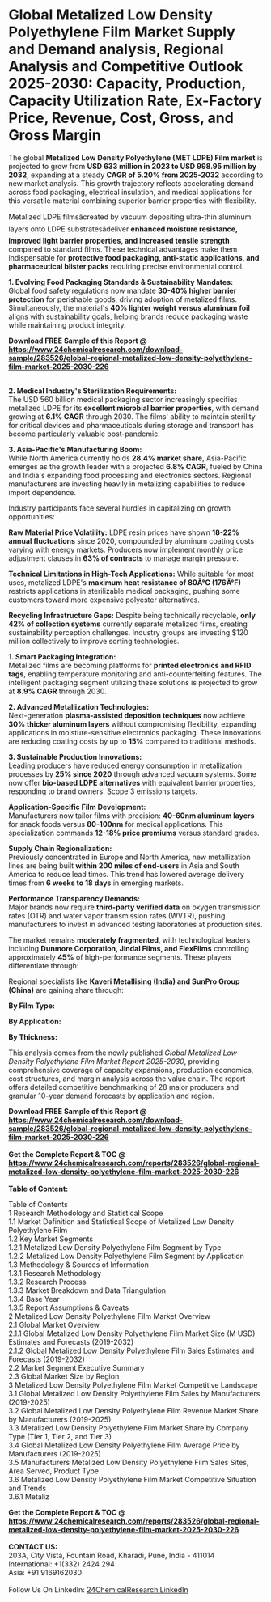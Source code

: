 <h1>Global Metalized Low Density Polyethylene Film Market Supply and Demand analysis, Regional Analysis  and Competitive Outlook 2025-2030: Capacity, Production, Capacity Utilization Rate, Ex-Factory Price, Revenue, Cost, Gross, and Gross Margin</h1><p>The global <strong>Metalized Low Density Polyethylene (MET LDPE) Film market</strong> is projected to grow from <strong>USD 633 million in 2023 to USD 998.95 million by 2032</strong>, expanding at a steady <strong>CAGR of 5.20% from 2025-2032</strong> according to new market analysis. This growth trajectory reflects accelerating demand across food packaging, electrical insulation, and medical applications for this versatile material combining superior barrier properties with flexibility.</p><p>Metalized LDPE filmsâcreated by vacuum depositing ultra-thin aluminum layers onto LDPE substratesâdeliver <strong>enhanced moisture resistance, improved light barrier properties, and increased tensile strength</strong> compared to standard films. These technical advantages make them indispensable for <strong>protective food packaging, anti-static applications, and pharmaceutical blister packs</strong> requiring precise environmental control.</p><p><strong>1. Evolving Food Packaging Standards &amp; Sustainability Mandates:</strong><br>
Global food safety regulations now mandate <strong>30-40% higher barrier protection</strong> for perishable goods, driving adoption of metalized films. Simultaneously, the material's <strong>40% lighter weight versus aluminum foil</strong> aligns with sustainability goals, helping brands reduce packaging waste while maintaining product integrity.</p><div><b>Download FREE Sample of this Report @ 
            <a href="https://www.24chemicalresearch.com/download-sample/283526/global-regional-metalized-low-density-polyethylene-film-market-2025-2030-226">
            https://www.24chemicalresearch.com/download-sample/283526/global-regional-metalized-low-density-polyethylene-film-market-2025-2030-226</a></b></div><br><p><strong>2. Medical Industry's Sterilization Requirements:</strong><br>
The USD 560 billion medical packaging sector increasingly specifies metalized LDPE for its <strong>excellent microbial barrier properties</strong>, with demand growing at <strong>6.1% CAGR</strong> through 2030. The films' ability to maintain sterility for critical devices and pharmaceuticals during storage and transport has become particularly valuable post-pandemic.</p><p><strong>3. Asia-Pacific's Manufacturing Boom:</strong><br>
While North America currently holds <strong>28.4% market share</strong>, Asia-Pacific emerges as the growth leader with a projected <strong>6.8% CAGR</strong>, fueled by China and India's expanding food processing and electronics sectors. Regional manufacturers are investing heavily in metalizing capabilities to reduce import dependence.</p><p>Industry participants face several hurdles in capitalizing on growth opportunities:</p><p><strong>Raw Material Price Volatility:</strong> LDPE resin prices have shown <strong>18-22% annual fluctuations</strong> since 2020, compounded by aluminum coating costs varying with energy markets. Producers now implement monthly price adjustment clauses in <strong>63% of contracts</strong> to manage margin pressure.</p><p><strong>Technical Limitations in High-Tech Applications:</strong> While suitable for most uses, metalized LDPE's <strong>maximum heat resistance of 80Â°C (176Â°F)</strong> restricts applications in sterilizable medical packaging, pushing some customers toward more expensive polyester alternatives.</p><p><strong>Recycling Infrastructure Gaps:</strong> Despite being technically recyclable, <strong>only 42% of collection systems</strong> currently separate metalized films, creating sustainability perception challenges. Industry groups are investing $120 million collectively to improve sorting technologies.</p><p><strong>1. Smart Packaging Integration:</strong><br> 
Metalized films are becoming platforms for <strong>printed electronics and RFID tags</strong>, enabling temperature monitoring and anti-counterfeiting features. The intelligent packaging segment utilizing these solutions is projected to grow at <strong>8.9% CAGR</strong> through 2030.</p><p><strong>2. Advanced Metallization Technologies:</strong><br>
Next-generation <strong>plasma-assisted deposition techniques</strong> now achieve <strong>30% thicker aluminum layers</strong> without compromising flexibility, expanding applications in moisture-sensitive electronics packaging. These innovations are reducing coating costs by up to <strong>15%</strong> compared to traditional methods.</p><p><strong>3. Sustainable Production Innovations:</strong><br>
Leading producers have reduced energy consumption in metallization processes by <strong>25% since 2020</strong> through advanced vacuum systems. Some now offer <strong>bio-based LDPE alternatives</strong> with equivalent barrier properties, responding to brand owners' Scope 3 emissions targets.</p><p><strong>Application-Specific Film Development:</strong><br>
    Manufacturers now tailor films with precision: <strong>40-60nm aluminum layers</strong> for snack foods versus <strong>80-100nm</strong> for medical applications. This specialization commands <strong>12-18% price premiums</strong> versus standard grades.</p><p><strong>Supply Chain Regionalization:</strong><br>
    Previously concentrated in Europe and North America, new metallization lines are being built <strong>within 200 miles of end-users</strong> in Asia and South America to reduce lead times. This trend has lowered average delivery times from <strong>6 weeks to 18 days</strong> in emerging markets.</p><p><strong>Performance Transparency Demands:</strong><br>
    Major brands now require <strong>third-party verified data</strong> on oxygen transmission rates (OTR) and water vapor transmission rates (WVTR), pushing manufacturers to invest in advanced testing laboratories at production sites.</p><p>The market remains <strong>moderately fragmented</strong>, with technological leaders including <strong>Dunmore Corporation, Jindal Films, and FlexFilms</strong> controlling approximately <strong>45%</strong> of high-performance segments. These players differentiate through:</p><p>Regional specialists like <strong>Kaveri Metallising (India) and SunPro Group (China)</strong> are gaining share through:</p><p><strong>By Film Type:</strong></p><p><strong>By Application:</strong></p><p><strong>By Thickness:</strong></p><p>This analysis comes from the newly published <em>Global Metalized Low Density Polyethylene Film Market Report 2025-2030</em>, providing comprehensive coverage of capacity expansions, production economics, cost structures, and margin analysis across the value chain. The report offers detailed competitive benchmarking of 28 major producers and granular 10-year demand forecasts by application and region.</p><div><b>Download FREE Sample of this Report @ 
            <a href="https://www.24chemicalresearch.com/download-sample/283526/global-regional-metalized-low-density-polyethylene-film-market-2025-2030-226">
            https://www.24chemicalresearch.com/download-sample/283526/global-regional-metalized-low-density-polyethylene-film-market-2025-2030-226</a></b></div><br><div><b>Get the Complete Report & TOC @ 
            <a href="https://www.24chemicalresearch.com/reports/283526/global-regional-metalized-low-density-polyethylene-film-market-2025-2030-226">
            https://www.24chemicalresearch.com/reports/283526/global-regional-metalized-low-density-polyethylene-film-market-2025-2030-226</a></b></div><br>
            <b>Table of Content:</b><p>Table of Contents<br />
1 Research Methodology and Statistical Scope<br />
1.1 Market Definition and Statistical Scope of Metalized Low Density Polyethylene Film<br />
1.2 Key Market Segments<br />
1.2.1 Metalized Low Density Polyethylene Film Segment by Type<br />
1.2.2 Metalized Low Density Polyethylene Film Segment by Application<br />
1.3 Methodology & Sources of Information<br />
1.3.1 Research Methodology<br />
1.3.2 Research Process<br />
1.3.3 Market Breakdown and Data Triangulation<br />
1.3.4 Base Year<br />
1.3.5 Report Assumptions & Caveats<br />
2 Metalized Low Density Polyethylene Film Market Overview<br />
2.1 Global Market Overview<br />
2.1.1 Global Metalized Low Density Polyethylene Film Market Size (M USD) Estimates and Forecasts (2019-2032)<br />
2.1.2 Global Metalized Low Density Polyethylene Film Sales Estimates and Forecasts (2019-2032)<br />
2.2 Market Segment Executive Summary<br />
2.3 Global Market Size by Region<br />
3 Metalized Low Density Polyethylene Film Market Competitive Landscape<br />
3.1 Global Metalized Low Density Polyethylene Film Sales by Manufacturers (2019-2025)<br />
3.2 Global Metalized Low Density Polyethylene Film Revenue Market Share by Manufacturers (2019-2025)<br />
3.3 Metalized Low Density Polyethylene Film Market Share by Company Type (Tier 1, Tier 2, and Tier 3)<br />
3.4 Global Metalized Low Density Polyethylene Film Average Price by Manufacturers (2019-2025)<br />
3.5 Manufacturers Metalized Low Density Polyethylene Film Sales Sites, Area Served, Product Type<br />
3.6 Metalized Low Density Polyethylene Film Market Competitive Situation and Trends<br />
3.6.1 Metaliz</p><div><b>Get the Complete Report & TOC @ 
            <a href="https://www.24chemicalresearch.com/reports/283526/global-regional-metalized-low-density-polyethylene-film-market-2025-2030-226">
            https://www.24chemicalresearch.com/reports/283526/global-regional-metalized-low-density-polyethylene-film-market-2025-2030-226</a></b></div><br><b>CONTACT US:</b><br>
            203A, City Vista, Fountain Road, Kharadi, Pune, India - 411014<br>
            International: +1(332) 2424 294<br>
            Asia: +91 9169162030 <br><br>
            Follow Us On LinkedIn: <a href="https://www.linkedin.com/company/24chemicalresearch/">24ChemicalResearch LinkedIn</a>